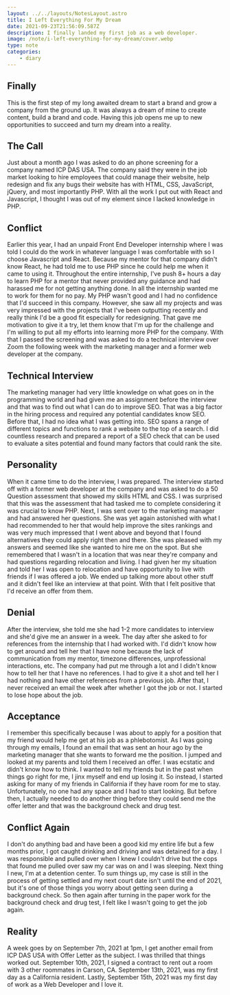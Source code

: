 ```yaml
---
layout: ../../layouts/NotesLayout.astro
title: I Left Everything For My Dream
date: 2021-09-23T21:56:09.587Z
description: I finally landed my first job as a web developer.
image: /note/i-left-everything-for-my-dream/cover.webp
type: note
categories:
    - diary
---
```


## Finally

This is the first step of my long awaited dream to start a brand and grow a company from the ground up. It was always a dream of mine to create content, build a brand and code. Having this job opens me up to new opportunities to succeed and turn my dream into a reality.

## The Call

Just about a month ago I was asked to do an phone screening for a company named ICP DAS USA. The company said they were in the job market looking to hire employees that could manage their website, help redesign and fix any bugs their website has with HTML, CSS, JavaScript, jQuery, and most importantly PHP. With all the work I put out with React and Javascript, I thought I was out of my element since I lacked knowledge in PHP.

## Conflict

Earlier this year, I had an unpaid Front End Developer internship where I was told I could do the work in whatever language I was comfortable with so I choose Javascript and React. Because my mentor for that company didn't know React, he had told me to use PHP since he could help me when it came to using it. Throughout the entire internship, I've push 8+ hours a day to learn PHP for a mentor that never provided any guidance and had harassed me for not getting anything done. In all the internship wanted me to work for them for no pay. My PHP wasn't good and I had no confidence that I'd succeed in this company. However, she saw all my projects and was very impressed with the projects that I've been outputting recently and really think I'd be a good fit especially for redesigning. That gave me motivation to give it a try, let them know that I'm up for the challenge and I'm willing to put all my efforts into learning more PHP for the company. With that I passed the screening and was asked to do a technical interview over Zoom the following week with the marketing manager and a former web developer at the company.

## Technical Interview

The marketing manager had very little knowledge on what goes on in the programming world and had given me an assignment before the interview and that was to find out what I can do to improve SEO. That was a big factor in the hiring process and required any potential candidates know SEO. Before that, I had no idea what I was getting into. SEO spans a range of different topics and functions to rank a website to the top of a search. I did countless research and prepared a report of a SEO check that can be used to evaluate a sites potential and found many factors that could rank the site.

## Personality

When it came time to do the interview, I was prepared. The interview started off with a former web developer at the company and was asked to do a 50 Question assessment that showed my skills HTML and CSS. I was surprised that this was the assessment that had tasked me to complete considering it was crucial to know PHP. Next, I was sent over to the marketing manager and had answered her questions. She was yet again astonished with what I had recommended to her that would help improve the sites rankings and was very much impressed that I went above and beyond that I found alternatives they could apply right then and there. She was pleased with my answers and seemed like she wanted to hire me on the spot. But she remembered that I wasn't in a location that was near they're company and had questions regarding relocation and living. I had given her my situation and told her I was open to relocation and have opportunity to live with friends if I was offered a job. We ended up talking more about other stuff and it didn't feel like an interview at that point. With that I felt positive that I'd receive an offer from them.

## Denial

After the interview, she told me she had 1-2 more candidates to interview and she'd give me an answer in a week. The day after she asked to for references from the internship that I had worked with. I'd didn't know how to get around and tell her that I have none because the lack of communication from my mentor, timezone differences, unprofessional interactions, etc. The company had put me through a lot and I didn't know how to tell her that I have no references. I had to give it a shot and tell her I had nothing and have other references from a previous job. After that, I never received an email the week after whether I got the job or not. I started to lose hope about the job.

## Acceptance

I remember this specifically because I was about to apply for a position that my friend would help me get at his job as a phlebotomist. As I was going through my emails, I found an email that was sent an hour ago by the marketing manager that she wants to forward me the position. I jumped and looked at my parents and told them I received an offer. I was ecstatic and didn't know how to think. I wanted to tell my friends but in the past when things go right for me, I jinx myself and end up losing it. So instead, I started asking for many of my friends in California if they have room for me to stay. Unfortunately, no one had any space and I had to start looking. But before then, I actually needed to do another thing before they could send me the offer letter and that was the background check and drug test.

## Conflict Again

I don't do anything bad and have been a good kid my entire life but a few months prior, I got caught drinking and driving and was detained for a day. I was responsible and pulled over when I knew I couldn't drive but the cops that found me pulled over saw my car was on and I was sleeping. Next thing I new, I'm at a detention center. To sum things up, my case is still in the process of getting settled and my next court date isn't until the end of 2021, but it's one of those things you worry about getting seen during a background check. So then again after turning in the paper work for the background check and drug test, I felt like I wasn't going to get the job again.

## Reality

A week goes by on September 7th, 2021 at 1pm, I get another email from ICP DAS USA with Offer Letter as the subject. I was thrilled that things worked out. September 10th, 2021, I signed a contract to rent out a room with 3 other roommates in Carson, CA. September 13th, 2021, was my first day as a California resident. Lastly, September 15th, 2021 was my first day of work as a Web Developer and I love it.
